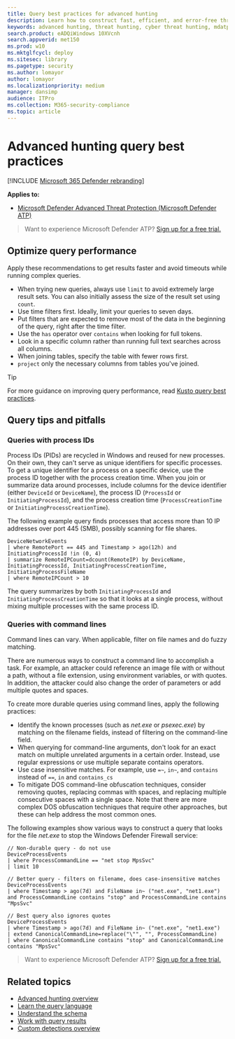 ```yaml
---
title: Query best practices for advanced hunting
description: Learn how to construct fast, efficient, and error-free threat hunting queries when using advanced hunting
keywords: advanced hunting, threat hunting, cyber threat hunting, mdatp, microsoft defender atp, wdatp search, query, telemetry, custom detections, schema, kusto, avoid timeout, command lines, process id
search.product: eADQiWindows 10XVcnh
search.appverid: met150
ms.prod: w10
ms.mktglfcycl: deploy
ms.sitesec: library
ms.pagetype: security
ms.author: lomayor
author: lomayor
ms.localizationpriority: medium
manager: dansimp
audience: ITPro
ms.collection: M365-security-compliance 
ms.topic: article
---
```


# Advanced hunting query best practices

[!INCLUDE [Microsoft 365 Defender rebranding](../../includes/microsoft-defender.md)]

**Applies to:**

- [Microsoft Defender Advanced Threat Protection (Microsoft Defender ATP)](https://go.microsoft.com/fwlink/p/?linkid=2069559)

>Want to experience Microsoft Defender ATP? [Sign up for a free trial.](https://www.microsoft.com/microsoft-365/windows/microsoft-defender-atp?ocid=docs-wdatp-bestpractices-abovefoldlink)

## Optimize query performance

Apply these recommendations to get results faster and avoid timeouts while running complex queries.

- When trying new queries, always use `limit` to avoid extremely large result sets. You can also initially assess the size of the result set using `count`.
- Use time filters first. Ideally, limit your queries to seven days.
- Put filters that are expected to remove most of the data in the beginning of the query, right after the time filter.
- Use the `has` operator over `contains` when looking for full tokens.
- Look in a specific column rather than running full text searches across all columns.
- When joining tables, specify the table with fewer rows first.
- `project` only the necessary columns from tables you've joined.

>[!TIP]
>For more guidance on improving query performance, read [Kusto query best practices](https://docs.microsoft.com/azure/kusto/query/best-practices).

## Query tips and pitfalls

### Queries with process IDs

Process IDs (PIDs) are recycled in Windows and reused for new processes. On their own, they can't serve as unique identifiers for specific processes. To get a unique identifier for a process on a specific device, use the process ID together with the process creation time. When you join or summarize data around processes, include columns for the device identifier (either `DeviceId` or `DeviceName`), the process ID (`ProcessId` or `InitiatingProcessId`), and the process creation time (`ProcessCreationTime` or `InitiatingProcessCreationTime`).

The following example query finds processes that access more than 10 IP addresses over port 445 (SMB), possibly scanning for file shares.

```kusto
DeviceNetworkEvents
| where RemotePort == 445 and Timestamp > ago(12h) and InitiatingProcessId !in (0, 4)
| summarize RemoteIPCount=dcount(RemoteIP) by DeviceName, InitiatingProcessId, InitiatingProcessCreationTime, InitiatingProcessFileName
| where RemoteIPCount > 10
```

The query summarizes by both `InitiatingProcessId` and `InitiatingProcessCreationTime` so that it looks at a single process, without mixing multiple processes with the same process ID.

### Queries with command lines

Command lines can vary. When applicable, filter on file names and do fuzzy matching.

There are numerous ways to construct a command line to accomplish a task. For example, an attacker could reference an image file with or without a path, without a file extension, using environment variables, or with quotes. In addition, the attacker could also change the order of parameters or add multiple quotes and spaces.

To create more durable queries using command lines, apply the following practices:

- Identify the known processes (such as *net.exe* or *psexec.exe*) by matching on the filename fields, instead of filtering on the command-line field.
- When querying for command-line arguments, don't look for an exact match on multiple unrelated arguments in a certain order. Instead, use regular expressions or use multiple separate contains operators.
- Use case insensitive matches. For example, use `=~`, `in~`, and `contains` instead of `==`, `in` and `contains_cs`
- To mitigate DOS command-line obfuscation techniques, consider removing quotes, replacing commas with spaces, and replacing multiple consecutive spaces with a single space. Note that there are more complex DOS obfuscation techniques that require other approaches, but these can help address the most common ones.

The following examples show various ways to construct a query that looks for the file *net.exe* to stop the Windows Defender Firewall service:

```kusto
// Non-durable query - do not use
DeviceProcessEvents
| where ProcessCommandLine == "net stop MpsSvc"
| limit 10

// Better query - filters on filename, does case-insensitive matches
DeviceProcessEvents
| where Timestamp > ago(7d) and FileName in~ ("net.exe", "net1.exe") and ProcessCommandLine contains "stop" and ProcessCommandLine contains "MpsSvc" 

// Best query also ignores quotes
DeviceProcessEvents
| where Timestamp > ago(7d) and FileName in~ ("net.exe", "net1.exe")
| extend CanonicalCommandLine=replace("\"", "", ProcessCommandLine)
| where CanonicalCommandLine contains "stop" and CanonicalCommandLine contains "MpsSvc" 
```

> Want to experience Microsoft Defender ATP? [Sign up for a free trial.](https://www.microsoft.com/microsoft-365/windows/microsoft-defender-atp?ocid=docs-wdatp-bestpractices-belowfoldlink)

## Related topics

- [Advanced hunting overview](advanced-hunting-overview.md)
- [Learn the query language](advanced-hunting-query-language.md)
- [Understand the schema](advanced-hunting-schema-reference.md)
- [Work with query results](advanced-hunting-query-results.md)
- [Custom detections overview](overview-custom-detections.md)
